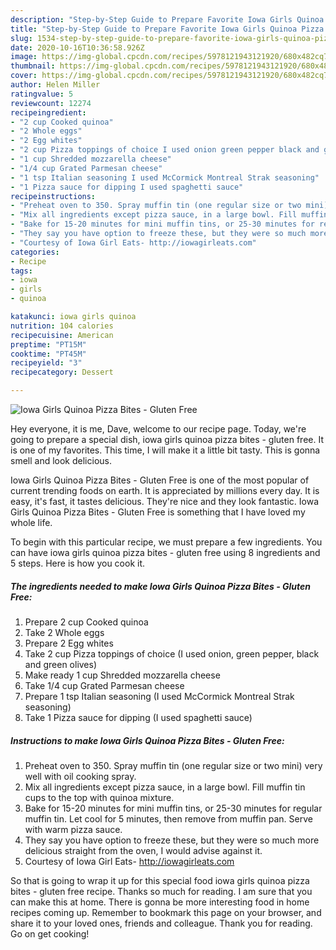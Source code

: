 ```yaml
---
description: "Step-by-Step Guide to Prepare Favorite Iowa Girls Quinoa Pizza Bites - Gluten Free"
title: "Step-by-Step Guide to Prepare Favorite Iowa Girls Quinoa Pizza Bites - Gluten Free"
slug: 1534-step-by-step-guide-to-prepare-favorite-iowa-girls-quinoa-pizza-bites-gluten-free
date: 2020-10-16T10:36:58.926Z
image: https://img-global.cpcdn.com/recipes/5978121943121920/680x482cq70/iowa-girls-quinoa-pizza-bites-gluten-free-recipe-main-photo.jpg
thumbnail: https://img-global.cpcdn.com/recipes/5978121943121920/680x482cq70/iowa-girls-quinoa-pizza-bites-gluten-free-recipe-main-photo.jpg
cover: https://img-global.cpcdn.com/recipes/5978121943121920/680x482cq70/iowa-girls-quinoa-pizza-bites-gluten-free-recipe-main-photo.jpg
author: Helen Miller
ratingvalue: 5
reviewcount: 12274
recipeingredient:
- "2 cup Cooked quinoa"
- "2 Whole eggs"
- "2 Egg whites"
- "2 cup Pizza toppings of choice I used onion green pepper black and green olives"
- "1 cup Shredded mozzarella cheese"
- "1/4 cup Grated Parmesan cheese"
- "1 tsp Italian seasoning I used McCormick Montreal Strak seasoning"
- "1 Pizza sauce for dipping I used spaghetti sauce"
recipeinstructions:
- "Preheat oven to 350. Spray muffin tin (one regular size or two mini) very well with oil cooking spray."
- "Mix all ingredients except pizza sauce, in a large bowl. Fill muffin tin cups to the top with quinoa mixture."
- "Bake for 15-20 minutes for mini muffin tins, or 25-30 minutes for regular muffin tin. Let cool for 5 minutes, then remove from muffin pan. Serve with warm pizza sauce."
- "They say you have option to freeze these, but they were so much more delicious straight from the oven, I would advise against it."
- "Courtesy of Iowa Girl Eats- http://iowagirleats.com"
categories:
- Recipe
tags:
- iowa
- girls
- quinoa

katakunci: iowa girls quinoa 
nutrition: 104 calories
recipecuisine: American
preptime: "PT15M"
cooktime: "PT45M"
recipeyield: "3"
recipecategory: Dessert

---
```



![Iowa Girls Quinoa Pizza Bites - Gluten Free](https://img-global.cpcdn.com/recipes/5978121943121920/680x482cq70/iowa-girls-quinoa-pizza-bites-gluten-free-recipe-main-photo.jpg)

Hey everyone, it is me, Dave, welcome to our recipe page. Today, we're going to prepare a special dish, iowa girls quinoa pizza bites - gluten free. It is one of my favorites. This time, I will make it a little bit tasty. This is gonna smell and look delicious.

Iowa Girls Quinoa Pizza Bites - Gluten Free is one of the most popular of current trending foods on earth. It is appreciated by millions every day. It is easy, it's fast, it tastes delicious. They're nice and they look fantastic. Iowa Girls Quinoa Pizza Bites - Gluten Free is something that I have loved my whole life.




To begin with this particular recipe, we must prepare a few ingredients. You can have iowa girls quinoa pizza bites - gluten free using 8 ingredients and 5 steps. Here is how you cook it.

<!--inarticleads1-->

##### The ingredients needed to make Iowa Girls Quinoa Pizza Bites - Gluten Free:

1. Prepare 2 cup Cooked quinoa
1. Take 2 Whole eggs
1. Prepare 2 Egg whites
1. Take 2 cup Pizza toppings of choice (I used onion, green pepper, black and green olives)
1. Make ready 1 cup Shredded mozzarella cheese
1. Take 1/4 cup Grated Parmesan cheese
1. Prepare 1 tsp Italian seasoning (I used McCormick Montreal Strak seasoning)
1. Take 1 Pizza sauce for dipping (I used spaghetti sauce)




<!--inarticleads2-->

##### Instructions to make Iowa Girls Quinoa Pizza Bites - Gluten Free:

1. Preheat oven to 350. Spray muffin tin (one regular size or two mini) very well with oil cooking spray.
1. Mix all ingredients except pizza sauce, in a large bowl. Fill muffin tin cups to the top with quinoa mixture.
1. Bake for 15-20 minutes for mini muffin tins, or 25-30 minutes for regular muffin tin. Let cool for 5 minutes, then remove from muffin pan. Serve with warm pizza sauce.
1. They say you have option to freeze these, but they were so much more delicious straight from the oven, I would advise against it.
1. Courtesy of Iowa Girl Eats- http://iowagirleats.com




So that is going to wrap it up for this special food iowa girls quinoa pizza bites - gluten free recipe. Thanks so much for reading. I am sure that you can make this at home. There is gonna be more interesting food in home recipes coming up. Remember to bookmark this page on your browser, and share it to your loved ones, friends and colleague. Thank you for reading. Go on get cooking!
